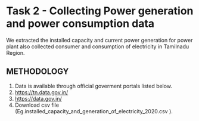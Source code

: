 # Task 2 - Collecting Power generation and power consumption data

We extracted the installed capacity and current power generation for power plant also collected consumer and consumption of electricity in Tamilnadu Region.

## METHODOLOGY
1. Data is available through official goverment portals listed below.
2. https://tn.data.gov.in/
3. https://data.gov.in/
4. Download csv file (Eg.installed_capacity_and_generation_of_electricity_2020.csv ).
